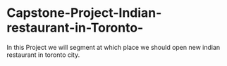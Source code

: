 # Capstone-Project-Indian-restaurant-in-Toronto-
In this Project we will segment at which place we should open new indian restaurant in toronto city.
